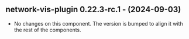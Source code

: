   ## network-vis-plugin 0.22.3-rc.1 - (2024-09-03)
  
  * No changes on this component. The version is bumped to align it
    with the rest of the components.
